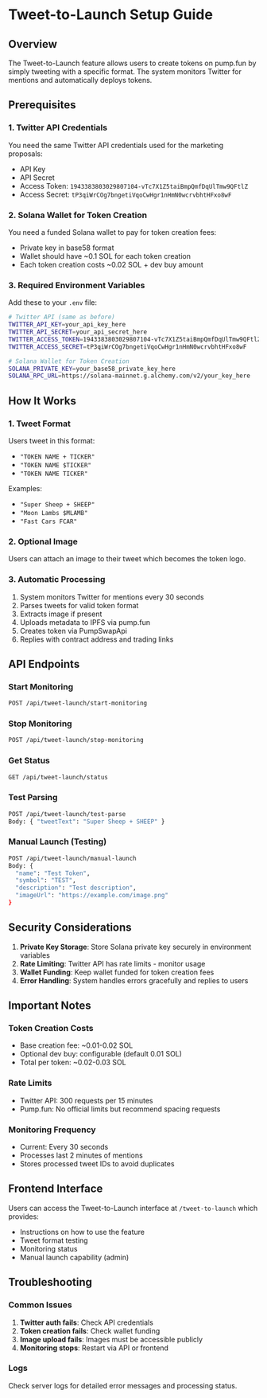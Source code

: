 # Tweet-to-Launch Setup Guide

## Overview

The Tweet-to-Launch feature allows users to create tokens on pump.fun by simply tweeting with a specific format. The system monitors Twitter for mentions and automatically deploys tokens.

## Prerequisites

### 1. Twitter API Credentials

You need the same Twitter API credentials used for the marketing proposals:

- API Key
- API Secret
- Access Token: `1943383803029807104-vTc7X1Z5taiBmpQmfDqUlTmw9QFtlZ`
- Access Secret: `tP3qiWrCOg7bngetiVqoCwHgr1nHmN0wcrvbhtHFxo8wF`

### 2. Solana Wallet for Token Creation

You need a funded Solana wallet to pay for token creation fees:

- Private key in base58 format
- Wallet should have ~0.1 SOL for each token creation
- Each token creation costs ~0.02 SOL + dev buy amount

### 3. Required Environment Variables

Add these to your `.env` file:

```bash
# Twitter API (same as before)
TWITTER_API_KEY=your_api_key_here
TWITTER_API_SECRET=your_api_secret_here
TWITTER_ACCESS_TOKEN=1943383803029807104-vTc7X1Z5taiBmpQmfDqUlTmw9QFtlZ
TWITTER_ACCESS_SECRET=tP3qiWrCOg7bngetiVqoCwHgr1nHmN0wcrvbhtHFxo8wF

# Solana Wallet for Token Creation
SOLANA_PRIVATE_KEY=your_base58_private_key_here
SOLANA_RPC_URL=https://solana-mainnet.g.alchemy.com/v2/your_key_here
```

## How It Works

### 1. Tweet Format

Users tweet in this format:

- `"TOKEN NAME + TICKER"`
- `"TOKEN NAME $TICKER"`
- `"TOKEN NAME TICKER"`

Examples:

- `"Super Sheep + SHEEP"`
- `"Moon Lambs $MLAMB"`
- `"Fast Cars FCAR"`

### 2. Optional Image

Users can attach an image to their tweet which becomes the token logo.

### 3. Automatic Processing

1. System monitors Twitter for mentions every 30 seconds
2. Parses tweets for valid token format
3. Extracts image if present
4. Uploads metadata to IPFS via pump.fun
5. Creates token via PumpSwapApi
6. Replies with contract address and trading links

## API Endpoints

### Start Monitoring

```bash
POST /api/tweet-launch/start-monitoring
```

### Stop Monitoring

```bash
POST /api/tweet-launch/stop-monitoring
```

### Get Status

```bash
GET /api/tweet-launch/status
```

### Test Parsing

```bash
POST /api/tweet-launch/test-parse
Body: { "tweetText": "Super Sheep + SHEEP" }
```

### Manual Launch (Testing)

```bash
POST /api/tweet-launch/manual-launch
Body: {
  "name": "Test Token",
  "symbol": "TEST",
  "description": "Test description",
  "imageUrl": "https://example.com/image.png"
}
```

## Security Considerations

1. **Private Key Storage**: Store Solana private key securely in environment variables
2. **Rate Limiting**: Twitter API has rate limits - monitor usage
3. **Wallet Funding**: Keep wallet funded for token creation fees
4. **Error Handling**: System handles errors gracefully and replies to users

## Important Notes

### Token Creation Costs

- Base creation fee: ~0.01-0.02 SOL
- Optional dev buy: configurable (default 0.01 SOL)
- Total per token: ~0.02-0.03 SOL

### Rate Limits

- Twitter API: 300 requests per 15 minutes
- Pump.fun: No official limits but recommend spacing requests

### Monitoring Frequency

- Current: Every 30 seconds
- Processes last 2 minutes of mentions
- Stores processed tweet IDs to avoid duplicates

## Frontend Interface

Users can access the Tweet-to-Launch interface at `/tweet-to-launch` which provides:

- Instructions on how to use the feature
- Tweet format testing
- Monitoring status
- Manual launch capability (admin)

## Troubleshooting

### Common Issues

1. **Twitter auth fails**: Check API credentials
2. **Token creation fails**: Check wallet funding
3. **Image upload fails**: Images must be accessible publicly
4. **Monitoring stops**: Restart via API or frontend

### Logs

Check server logs for detailed error messages and processing status.
